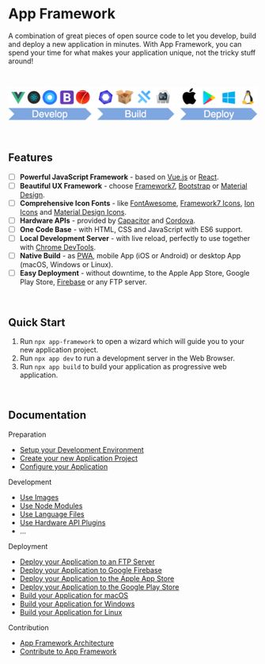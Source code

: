 # App Framework

A combination of great pieces of open source code to let you develop, build and deploy a new application in minutes. With App Framework, you can spend your time for what makes your application unique, not the tricky stuff around!

&nbsp;

![Process](./docs/images/process.png)

&nbsp;

## Features

- [ ] **Powerful JavaScript Framework** - based on [Vue.js](https://vuejs.org/) or [React](https://reactjs.org/).
- [ ] **Beautiful UX Framework** - choose [Framework7](https://framework7.io/), [Bootstrap](https://getbootstrap.com/) or [Material Design](https://material.io/design/).
- [ ] **Comprehensive Icon Fonts** - like [FontAwesome](http://fontawesome.io/), [Framework7 Icons](http://framework7.io/icons/), [Ion Icons](http://ionicons.com/) and [Material Design Icons](https://material.io/icons/).
- [ ] **Hardware APIs** - provided by [Capacitor](https://capacitor.ionicframework.com/) and [Cordova](https://cordova.apache.org/).
- [ ] **One Code Base** - with HTML, CSS and JavaScript with ES6 support.
- [ ] **Local Development Server** - with live reload, perfectly to use together with [Chrome DevTools](https://developers.google.com/web/tools/chrome-devtools/).
- [ ] **Native Build** - as [PWA](https://developers.google.com/web/progressive-web-apps/), mobile App (iOS or Android) or desktop App (macOS, Windows or Linux).
- [ ] **Easy Deployment** - without downtime, to the Apple App Store, Google Play Store, [Firebase](https://firebase.google.com/products/hosting/) or any FTP server.

&nbsp;

## Quick Start

1. Run `npx app-framework` to open a wizard which will guide you to your new application project.
2. Run `npx app dev` to run a development server in the Web Browser.
3. Run `npx app build` to build your application as progressive web application.

&nbsp;

## Documentation

Preparation

- [Setup your Development Environment]()
- [Create your new Application Project]()
- [Configure your Application]()

Development

- [Use Images]()
- [Use Node Modules]()
- [Use Language Files]()
- [Use Hardware API Plugins]()
- ...
  
Deployment

- [Deploy your Application to an FTP Server]()
- [Deploy your Application to Google Firebase]()
- [Deploy your Application to the Apple App Store]()
- [Deploy your Application to the Google Play Store]()
- [Build your Application for macOS]()
- [Build your Application for Windows]()
- [Build your Application for Linux]()

Contribution

- [App Framework Architecture]()
- [Contribute to App Framework]()
